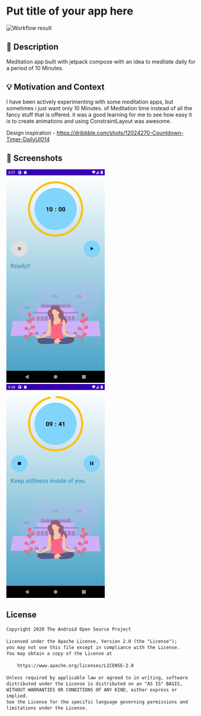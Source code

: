 # Put title of your app here

<!--- Replace <OWNER> with your Github Username and <REPOSITORY> with the name of your repository. -->
<!--- You can find both of these in the url bar when you open your repository in github. -->
![Workflow result](https://github.com/<OWNER>/<REPOSITORY>/workflows/Check/badge.svg)


## :scroll: Description
Meditation app built with jetpack compose with an idea to meditate daily for a period of 10 Minutes.


## :bulb: Motivation and Context
<!--- Optionally point readers to interesting parts of your submission. -->
<!--- What are you especially proud of? -->
I have been actively experimenting with some meditation apps, but sometimes i just want only 10 Minutes. of Meditation time instead of all the fancy stuff that is offered.
it was a good learning for me to see how easy it is to create animations and using ConstraintLayout  was awesome.

Design inspiration - https://dribbble.com/shots/12024270-Countdown-Timer-DailyUI014

## :camera_flash: Screenshots
<!-- You can add more screenshots here if you like -->
<img src="/results/screenshot_1.png" width="260">&emsp;<img src="/results/screenshot_2.png" width="260">

## License
```
Copyright 2020 The Android Open Source Project

Licensed under the Apache License, Version 2.0 (the "License");
you may not use this file except in compliance with the License.
You may obtain a copy of the License at

    https://www.apache.org/licenses/LICENSE-2.0

Unless required by applicable law or agreed to in writing, software
distributed under the License is distributed on an "AS IS" BASIS,
WITHOUT WARRANTIES OR CONDITIONS OF ANY KIND, either express or implied.
See the License for the specific language governing permissions and
limitations under the License.
```